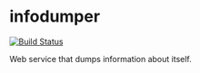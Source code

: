 # infodumper

[![Build Status](https://travis-ci.org/tleen/infodumper.png?branch=master)](https://travis-ci.org/tleen/infodumper)

Web service that dumps information about itself.
